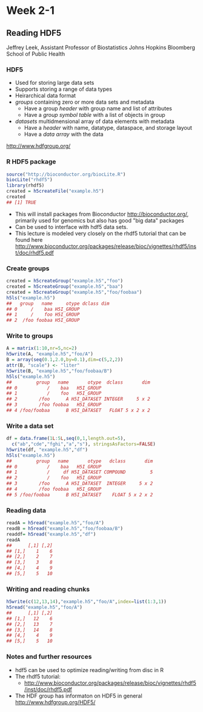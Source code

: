 Week 2-1
========

## Reading HDF5
Jeffrey Leek,
Assistant Professor of Biostatistics
Johns Hopkins Bloomberg School of Public Health

### HDF5
- Used for storing large data sets
- Supports storing a range of data types
- Heirarchical data format
- *groups* containing zero or more data sets and metadata
  - Have a group *header* with group name and list of attributes
  - Have a *group symbol table* with a list of objects in group
- *datasets* multidmensional array of data elements with metadata
  - Have a *header* with name, datatype, dataspace, and storage layout
  - Have a *data array* with the data

http://www.hdfgroup.org/

### R HDF5 package
```r
source("http://bioconductor.org/biocLite.R")
biocLite("rhdf5")
library(rhdf5)
created = h5createFile("example.h5")
created
## [1] TRUE
```

- This will install packages from Bioconductor http://bioconductor.org/, primarily used for genomics but also has good "big data" packages
- Can be used to interface with hdf5 data sets.
- This lecture is modeled very closely on the rhdf5 tutorial that can be found here http://www.bioconductor.org/packages/release/bioc/vignettes/rhdf5/inst/doc/rhdf5.pdf

### Create groups
```r
created = h5createGroup("example.h5","foo")
created = h5createGroup("example.h5","baa")
created = h5createGroup("example.h5","foo/foobaa")
h5ls("example.h5")
##   group   name     otype dclass dim
## 0     /    baa H5I_GROUP           
## 1     /    foo H5I_GROUP           
## 2  /foo foobaa H5I_GROUP           
```

### Write to groups
```r
A = matrix(1:10,nr=5,nc=2)
h5write(A, "example.h5","foo/A")
B = array(seq(0.1,2.0,by=0.1),dim=c(5,2,2))
attr(B, "scale") <- "liter"
h5write(B, "example.h5","foo/foobaa/B")
h5ls("example.h5")
##         group   name       otype  dclass       dim
## 0           /    baa   H5I_GROUP                  
## 1           /    foo   H5I_GROUP                  
## 2        /foo      A H5I_DATASET INTEGER     5 x 2
## 3        /foo foobaa   H5I_GROUP                  
## 4 /foo/foobaa      B H5I_DATASET   FLOAT 5 x 2 x 2
```

### Write a data set
```r
df = data.frame(1L:5L,seq(0,1,length.out=5),
  c("ab","cde","fghi","a","s"), stringsAsFactors=FALSE)
h5write(df, "example.h5","df")
h5ls("example.h5")
##         group   name       otype   dclass       dim
## 0           /    baa   H5I_GROUP                   
## 1           /     df H5I_DATASET COMPOUND         5
## 2           /    foo   H5I_GROUP                   
## 3        /foo      A H5I_DATASET  INTEGER     5 x 2
## 4        /foo foobaa   H5I_GROUP                   
## 5 /foo/foobaa      B H5I_DATASET    FLOAT 5 x 2 x 2
```

### Reading data
```r
readA = h5read("example.h5","foo/A")
readB = h5read("example.h5","foo/foobaa/B")
readdf= h5read("example.h5","df")
readA
##      [,1] [,2]
## [1,]    1    6
## [2,]    2    7
## [3,]    3    8
## [4,]    4    9
## [5,]    5   10
```

### Writing and reading chunks
```r
h5write(c(12,13,14),"example.h5","foo/A",index=list(1:3,1))
h5read("example.h5","foo/A")
##      [,1] [,2]
## [1,]   12    6
## [2,]   13    7
## [3,]   14    8
## [4,]    4    9
## [5,]    5   10
```

### Notes and further resources
- hdf5 can be used to optimize reading/writing from disc in R
- The rhdf5 tutorial:
  - http://www.bioconductor.org/packages/release/bioc/vignettes/rhdf5/inst/doc/rhdf5.pdf
- The HDF group has informaton on HDF5 in general http://www.hdfgroup.org/HDF5/